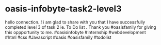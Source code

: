 # oasis-infobyte-task2-level3
hello connection..! i am glad to share with you that I have successfully completed level 3 of task 2 ie. To Do list . Thank you #oasisfamily for giving this oppportunity to me.
#oasisinfobyte #internship #webdevelopment  #html #css #Javascript #oasis #oasisfamily #todolist
